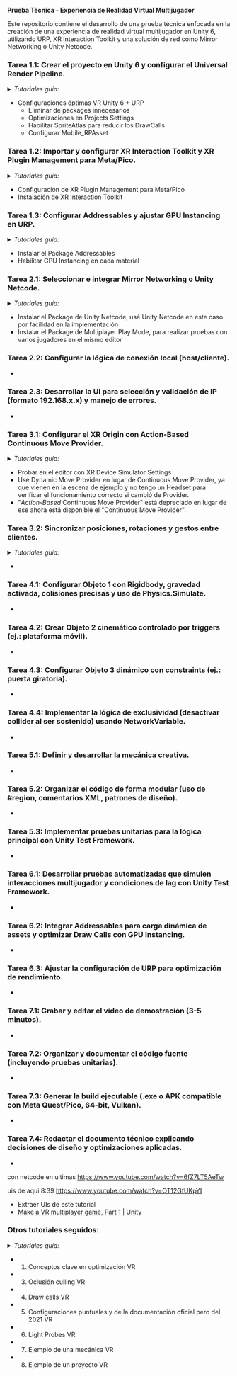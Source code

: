 **Prueba Técnica - Experiencia de Realidad Virtual Multijugador**  
 
Este repositorio contiene el desarrollo de una prueba técnica enfocada en la creación de una experiencia de realidad virtual multijugador en Unity 6, utilizando URP, XR Interaction Toolkit y una solución de red como Mirror Networking o Unity Netcode.  

### Tarea 1.1: Crear el proyecto en Unity 6 y configurar el Universal Render Pipeline.

<details><summary><i>Tutoriales guía:</i></summary>

- [Best Unity 6 setup for XR using Universal Render Pipeline - Step by Step Performance Guide](https://www.youtube.com/watch?v=Vlmy0JJ_E3c)

</details>

- Configuraciones óptimas VR Unity 6 + URP
	- Eliminar de packages innecesarios
	- Optimizaciones en Projects Settings
	- Habilitar SpriteAtlas para reducir los DrawCalls
	- Configurar Mobile_RPAsset

### Tarea 1.2: Importar y configurar XR Interaction Toolkit y XR Plugin Management para Meta/Pico.

<details><summary><i>Tutoriales guía:</i></summary>

- [How To Make A VR Game in an Hour Using Unity 6!](https://www.youtube.com/watch?v=kbBYcVrGZus)

</details>

- Configuración de XR Plugin Management para Meta/Pico
- Instalación de XR Interaction Toolkit

### Tarea 1.3: Configurar Addressables y ajustar GPU Instancing en URP.

<details><summary><i>Tutoriales guía:</i></summary>

- [Unity VR Optimization : Draw Calls](https://youtu.be/EMA5-WqkEAo?si=_VwUrR9FhFFJ9Wv1)
- [What are Addressables in Unity and How to use to them | Unity Tutorial](https://www.youtube.com/watch?v=wEuFAA-Ktwc)

</details>

- Instalar el Package Addressables
- Habilitar GPU Instancing en cada material

### Tarea 2.1: Seleccionar e integrar Mirror Networking o Unity Netcode.

<details><summary><i>Tutoriales guía:</i></summary>

- [How To Make a VR Multiplayer Game - Unity Netcode](https://www.youtube.com/watch?v=6fZ7LT5AeTw)
- [Turn your Unity Game Multiplayer, NOW!](https://www.youtube.com/watch?v=2OLUdPkkQPI)
- [Connect Across Devices on same LAN | Unity Netcode - Quick Tutorial](https://www.youtube.com/watch?v=yCQ26wADnDM)

</details>

- Instalar el Package de Unity Netcode, usé Unity Netcode en este caso por facilidad en la implementación
- Instalar el Package de Multiplayer Play Mode, para realizar pruebas con varios jugadores en el mismo editor

### Tarea 2.2: Configurar la lógica de conexión local (host/cliente).

-

### Tarea 2.3: Desarrollar la UI para selección y validación de IP (formato 192.168.x.x) y manejo de errores.

-

### Tarea 3.1: Configurar el XR Origin con Action-Based Continuous Move Provider.

<details><summary><i>Tutoriales guía:</i></summary>

- Minuto 11:52 Crear escena. [How To Make A VR Game in an Hour Using Unity 6!](https://www.youtube.com/watch?v=kbBYcVrGZus)
- Minuto 02:39 Simulador. [Create a VR UI in Unity 6, FAST & SIMPLE | XR Interaction Toolkit](https://www.youtube.com/watch?v=8MN8fyp6s9E)

</details>

- Probar en el editor con XR Device Simulator Settings
- Usé Dynamic Move Provider en lugar de Continuous Move Provider, ya que vienen en la escena de ejemplo y no tengo un Headset para verificar el funcionamiento correcto si cambió de Provider.
- "*Action-Based* Continuous Move Provider" está depreciado en lugar de ese ahora está disponible el "Continuous Move Provider".


### Tarea 3.2: Sincronizar posiciones, rotaciones y gestos entre clientes.

<details><summary><i>Tutoriales guía:</i></summary>

- [How To Make a VR Multiplayer Game - Unity Netcode](https://www.youtube.com/watch?v=6fZ7LT5AeTw)

</details>

-

### Tarea 4.1: Configurar Objeto 1 con Rigidbody, gravedad activada, colisiones precisas y uso de Physics.Simulate.

-

### Tarea 4.2: Crear Objeto 2 cinemático controlado por triggers (ej.: plataforma móvil).

-

### Tarea 4.3: Configurar Objeto 3 dinámico con constraints (ej.: puerta giratoria).

-

### Tarea 4.4: Implementar la lógica de exclusividad (desactivar collider al ser sostenido) usando NetworkVariable.

-

### Tarea 5.1: Definir y desarrollar la mecánica creativa.

-

### Tarea 5.2: Organizar el código de forma modular (uso de #region, comentarios XML, patrones de diseño).

-

### Tarea 5.3: Implementar pruebas unitarias para la lógica principal con Unity Test Framework.

-

### Tarea 6.1: Desarrollar pruebas automatizadas que simulen interacciones multijugador y condiciones de lag con Unity Test Framework.

-

### Tarea 6.2: Integrar Addressables para carga dinámica de assets y optimizar Draw Calls con GPU Instancing.

-

### Tarea 6.3: Ajustar la configuración de URP para optimización de rendimiento.

-

### Tarea 7.1: Grabar y editar el vídeo de demostración (3-5 minutos).

-

### Tarea 7.2: Organizar y documentar el código fuente (incluyendo pruebas unitarias).

-

### Tarea 7.3: Generar la build ejecutable (.exe o APK compatible con Meta Quest/Pico, 64-bit, Vulkan).

-

### Tarea 7.4: Redactar el documento técnico explicando decisiones de diseño y optimizaciones aplicadas.

-





con netcode en ultimas
https://www.youtube.com/watch?v=6fZ7LT5AeTw

uis de aqui 8:39
https://www.youtube.com/watch?v=OT12GfUKpYI
- Extraer UIs de este tutorial
- [Make a VR multiplayer game, Part 1 | Unity](https://www.youtube.com/watch?v=i9GVZp9GZUE)





### Otros tutoriales seguidos:

<details><summary><i>Tutoriales guía:</i></summary>

- 1. [VR Optimization and Performance Tips for Unity](https://www.youtube.com/watch?v=xqgt9W4Zrjg)
- 2. [Best Unity 6 setup for XR using Universal Render Pipeline - Step by Step Performance Guide](https://www.youtube.com/watch?v=Vlmy0JJ_E3c)
- 3. [What is Polycount and How Does It Affect YOUR Unity VR Game?](https://youtu.be/Fg_v7xm8pQQ?si=qfHH7MDTtCrfujvZ)
- 4. [Unity VR Optimization : Draw Calls](https://youtu.be/EMA5-WqkEAo?si=_VwUrR9FhFFJ9Wv1)
- 5. [Optimize your Unity Game Settings for the Meta Quest](https://youtu.be/swQFRKlgL24?si=ihtfl9TsjFs0Xax4)
- 6. [Unity VR Optimization : Light Probes](https://youtu.be/T13h3So6oFU?si=bG8WpRQgNxPnFB_q)
- 7. [Unity 6 VR Archery That Actually Feels Good!](https://www.youtube.com/watch?v=hm9K0AndDiU)
- 8. [How To Make A VR Game in an Hour Using Unity 6!](https://www.youtube.com/watch?v=kbBYcVrGZus)

</details>

- 1. Conceptos clave en optimización VR
- 3. Oclusión culling VR
- 4. Draw calls VR
- 5. Configuraciones puntuales y de la documentación oficial pero del 2021 VR
- 6. Light Probes VR
- 7. Ejemplo de una mecánica VR
- 8. Ejemplo de un proyecto VR


